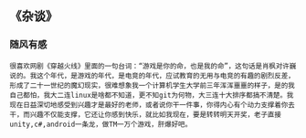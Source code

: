 ## 《杂谈》

### 随风有感
    很喜欢网剧《穿越火线》里面的一句台词：“游戏是你的命，也是我的命”，这句话是肖枫对许巍说的。我这个年代，是游戏的年代，是电竞的年代，应试教育的无用与电竞的有趣的剧烈反差，形成了二十一世纪的魔幻现实，很难想象我一个计算机学生大学前三年浑浑噩噩的样子，是的我自己都怕，我大二连linux是啥都不知道，更不知git为何物，大三连十大排序都搞不清楚。我现在日益深切地感受到兴趣才是最好的老师，或者说你干一件事，你得内心有个动力支撑着你去干，而兴趣不仅能支撑，它还让你感到快乐，就比如我现在，要是转转明天开奖，老子直接unity,c#,android一条龙，做TM一万个游戏，肝爆好吧。
